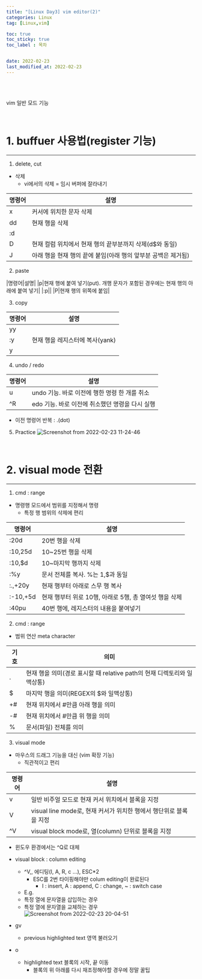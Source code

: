 ```yaml
---
title: "[Linux Day3] vim editor(2)"
categories: Linux
tag: [Linux,vim]

toc: true
toc_sticky: true
toc_label : 목차


date: 2022-02-23
last_modified_at: 2022-02-23
---
```

<br>
<br>

vim 일반 모드 기능

<br>

# 1. buffuer 사용법(register 기능)
---
1. delete, cut
  * 삭제
    - vi에서의 삭제 = 임시 버퍼에 잘라내기

|명령어|설명|
|---|---|
|x|커서에 위치한 문자 삭제<Delete>|
|dd|현재 행을 삭제|
|:d||
|D|현재 컬럼 위치에서 현재 행의 끝부분까지 삭제(d$와 동일)|
|J|아래 행을 현재 행의 끝에 붙임(아래 행의 앞부분 공백은 제거됨)|

2. paste

|명령어|설명|
|p|현재 행에 붙여 넣기(put). 개행 문자가 포함된 경우에는 현재 행의 아래에 붙여 넣기|
|:p||
|P|현재 행의 위쪽에 붙임|

3. copy

|명령어|설명|
|---|---|
|yy||
|:y|현재 행을 레지스터에 복사(yank)|
|y||

4. undo / redo

|명령어|설명|
|---|---|
|u|undo 기능. 바로 이전에 행한 명령 한 개를 취소|
|^R|edo 기능. 바로 이전에 취소했던 명령을 다시 실행|

  - 이전 명령어 반복 : .(dot)

5. Practice
![Screenshot from 2022-02-23 11-24-46](https://user-images.githubusercontent.com/58837749/155300544-06b09cc6-dc00-4964-82f0-7f8311a33bb1.png)
<br>

# 2. visual mode 전환
---
1. cmd : range
  * 명령행 모드에서 범위를 지정해서 명령
    + 특정 행 범위의 삭제에 편리

|명령어|설명|
|---|---|
|:20d|20번 행을 삭제|
|:10,25d|10~25번 행을 삭제|
|:10,$d|10~마지막 행까지 삭제|
|:%y|문서 전체를 복사. %는 1,$과 동일|
|:.,+20y|현재 행부터 아래로 스무 행 복사|
|:-10,+5d|현재 행부터 위로 10행, 아래로 5행, 총 열여섯 행을 삭제|
|:40pu|40번 행에, 레지스터의 내용을 붙여넣기|
 

2. cmd : range
  * 범위 연산 meta character

|기호|의미|
|---|---|
|.|현재 행을 의미(경로 표시할 때 relative path의 현재 디렉토리와 일맥상통)|
|$|마지막 행을 의미(REGEX의 $와 일맥상통)|
|+#|현재 위치에서 #만큼 아래 행을 의미|
|-#|현재 위치에서 #만큼 위 행을 의미|
|%|문서(파일) 전체를 의미|

3. visual mode
  * 마우스의 드래그 기능을 대신 (vim 확장 기능)
    - 직관적이고 편리

|명령어|설명|
|---|---|
|v|일반 비주얼 모드로 현재 커서 위치에서 블록을 지정|
|V|visual line mode로, 현재 커서가 위치한 행에서 행단위로 블록을 지정| 
|^V|visual block mode로, 열(column) 단위로 블록을 지정|

  * 윈도우 환경에서는 ^Q로 대체

  * visual block : column editing
    - ^V,, 에디팅(I, A, R, c ...), ESC*2 
      + ESC를 2번 타이핑해야만 colum editing이 완료된다
        * I : insert, A : append, C : change, ~ : switch case
    -  E.g.
      + 특정 열에 문자열을 삽입하는 경우
      + 특정 열에 문자열을 교체하는 경우 
![Screenshot from 2022-02-23 20-04-51](https://user-images.githubusercontent.com/58837749/155307431-8c95cc4a-d243-421c-adf9-28eea50c8bc8.png)

  * gv
    - previous highlighted text 영역 불러오기
  * o
    - highlighted text 블록의 시작, 끝 이동
      + 블록의 위 아래를 다시 재조정해야할 경우에 정말 꿀팁  